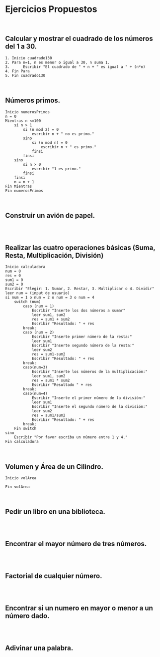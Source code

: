 # Ejercicios Propuestos

<br>

## Calcular y mostrar el cuadrado de los números del 1 a 30.

```
1. Inicio cuadrado130
2. Para n=1, n es menor o igual a 30, n suma 1.
3.      Escribir "El cuadrado de " + n + " es igual a " + (n*n)
4. Fin Para
5. Fin cuadrado130
```

<br>

## Números primos.

```
Inicio numerosPrimos
n = 0
Mientras n <=100
    si n > 1
        si (n mod 2) = 0 
            escribir n + " no es primo."
        sino
            si (n mod n) = 0
                escribir n + " es primo."
            finsi
        finsi
    sino
        si n > 0
            escribir "1 es primo."
        finsi
    finsi
    n = n + 1
Fin Mientras
Fin numerosPrimos
```     

<br>

## Construir un avión de papel.

```

```

<br>

## Realizar las cuatro operaciones básicas (Suma, Resta, Multiplicación, División)

```
Inicio calculadora
num = 0
res = 0
sum1 = 0
sum2 = 0
Escribir "Elegir: 1. Sumar, 2. Restar, 3. Multiplicar o 4. Dividir"
leer num = (input de usuario)
si num = 1 o num = 2 o num = 3 o num = 4
    switch (num)
        caso (num = 1)
            Escribir "Inserte los dos números a sumar"
            leer sum1, sum2
            res = sum1 + sum2
            Escribir "Resultado: " + res
        break;
        caso (num = 2)
            Escribir "Inserte primer número de la resta:"
            leer sum1
            Escribir "Inserte segundo número de la resta:"
            leer sum2
            res = sum1-sum2
            Escribir "Resultado: " + res
        break;
        caso(num=3)
            Escribir "Inserte los números de la multiplicación:"
            leer sum1, sum2
            res = sum1 * sum2
            Escribir "Resultado " + res
        break;
        caso(num=4)
            Escribir "Inserte el primer número de la división:"
            leer sum1
            Escribir "Inserte el segundo número de la división:"
            leer sum2
            res = sum1/sum2
            Escribir "Resultado: " + res
        break;
    Fin switch
sino
    Escribir "Por favor escriba un número entre 1 y 4."
Fin calculadora
```

<br>

## Volumen y Área de un Cilindro.

```
Inicio volArea

Fin volArea
```

<br>

## Pedir un libro en una biblioteca.

```

```

<br>

## Encontrar el mayor número de tres números.

```

```

<br>

## Factorial de cualquier número.

```

```

<br>

## Encontrar si un numero en mayor o menor a un número dado.

```

```

<br>

## Adivinar una palabra.

```

```
